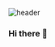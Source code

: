![header](https://capsule-render.vercel.app/api?type=wave&color=gradient&text=%20runru1030%20%20&height=200&fontSize=100)
### Hi there 👋

<!--
**runru1030/runru1030** is a ✨ _special_ ✨ repository because its `README.md` (this file) appears on your GitHub profile.

Here are some ideas to get you started:

- 🔭 I’m currently working on ...
- 🌱 I’m currently learning ...
- 👯 I’m looking to collaborate on ...
- 🤔 I’m looking for help with ...
- 💬 Ask me about ...
- 📫 How to reach me: ...
- 😄 Pronouns: ...
- ⚡ Fun fact: ...
-->
